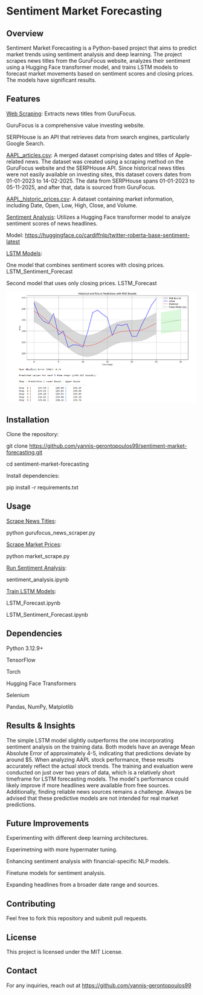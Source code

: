 # Sentiment Market Forecasting #


## Overview ##

Sentiment Market Forecasting is a Python-based project that aims to predict market trends using sentiment analysis and deep learning. The project scrapes news
titles from the GuruFocus website, analyzes their sentiment using a Hugging Face transformer model, and trains LSTM models to forecast market movements based on 
sentiment scores and closing prices. The models have significant results.


## Features ##

<ins>Web Scraping</ins>: Extracts news titles from GuruFocus.

GuruFocus is a comprehensive value investing website.

SERPHouse is an API that retrieves data from search engines, particularly Google Search.

<ins>AAPL_articles.csv</ins>: A merged dataset comprising dates and titles of Apple-related news. The dataset was created using a scraping method on the GuruFocus website 
and the SERPHouse API. Since historical news titles were not easily available on investing sites, this dataset covers dates from 01-01-2023 to 14-02-2025. The 
data from SERPHouse spans 01-01-2023 to 05-11-2025, and after that, data is sourced from GuruFocus.

<ins>AAPL_historic_prices.csv</ins>: A dataset containing market information, including Date, Open, Low, High, Close, and Volume.

<ins>Sentiment Analysis</ins>: Utilizes a Hugging Face transformer model to analyze sentiment scores of news headlines.

Model: https://huggingface.co/cardiffnlp/twitter-roberta-base-sentiment-latest

<ins>LSTM Models</ins>:

One model that combines sentiment scores with closing prices. LSTM_Sentiment_Forecast

Second model that uses only closing prices. LSTM_Forecast

![App Screenshot](images/prediction.png)

## Installation ##

Clone the repository:

git clone https://github.com/yannis-gerontopoulos99/sentiment-market-forecasting.git

cd sentiment-market-forecasting

Install dependencies:

pip install -r requirements.txt


## Usage ##

<ins>Scrape News Titles</ins>:

python gurufocus_news_scraper.py

<ins>Scrape Market Prices</ins>:

python market_scrape.py

<ins>Run Sentiment Analysis</ins>:

sentiment_analysis.ipynb

<ins>Train LSTM Models</ins>:

LSTM_Forecast.ipynb

LSTM_Sentiment_Forecast.ipynb


## Dependencies ##

Python 3.12.9+

TensorFlow

Torch

Hugging Face Transformers

Selenium

Pandas, NumPy, Matplotlib


## Results & Insights ##

The simple LSTM model slightly outperforms the one incorporating sentiment analysis on the training data. Both models have an average Mean Absolute Error of 
approximately 4-5, indicating that predictions deviate by around $5. When analyzing AAPL stock performance, these results accurately reflect the actual stock
trends. The training and evaluation were conducted on just over two years of data, which is a relatively short timeframe for LSTM forecasting models. The model's 
performance could likely improve if more headlines were available from free sources. Additionally, finding reliable news sources remains a challenge.
Always be advised that these predictive models are not intended for real market predictions.


## Future Improvements ##

Experimenting with different deep learning architectures.

Experimetning with more hypermater tuning.

Enhancing sentiment analysis with financial-specific NLP models.

Finetune models for sentiment analysis.

Expanding headlines from a broader date range and sources.


## Contributing ##

Feel free to fork this repository and submit pull requests.


## License ##

This project is licensed under the MIT License.


## Contact ##

For any inquiries, reach out at https://github.com/yannis-gerontopoulos99

